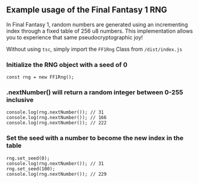 ## Example usage of the Final Fantasy 1 RNG
In Final Fantasy 1, random numbers are generated using an incrementing index through a fixed table of 256 u8 numbers.
This implementation allows you to experience that same pseudocryptographic joy!

Without using `tsc`, simply import the `FF1Rng` Class from `/dist/index.js`

### Initialize the RNG object with a seed of 0
``` 
const rng = new FF1Rng();
```
 
### .nextNumber() will return a random integer between 0-255 inclusive
 ```
console.log(rng.nextNumber()); // 31
console.log(rng.nextNumber()); // 166
console.log(rng.nextNumber()); // 222
```

### Set the seed with a number to become the new index in the table
```
rng.set_seed(0);
console.log(rng.nextNumber()); // 31
rng.set_seed(100);
console.log(rng.nextNumber()); // 229
```